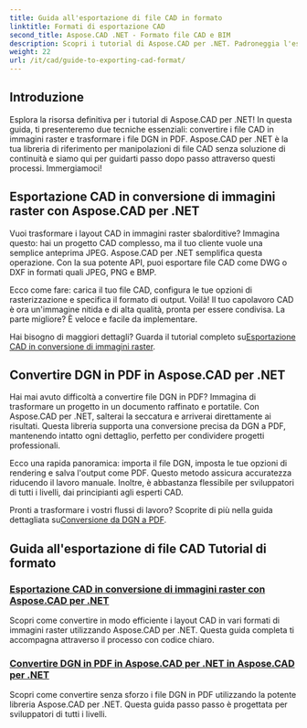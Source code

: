 ```yaml
---
title: Guida all'esportazione di file CAD in formato
linktitle: Formati di esportazione CAD
second_title: Aspose.CAD .NET - Formato file CAD e BIM
description: Scopri i tutorial di Aspose.CAD per .NET. Padroneggia l'esportazione di file CAD, la conversione di CAD in immagini raster e la trasformazione di DGN in PDF senza sforzo.
weight: 22
url: /it/cad/guide-to-exporting-cad-format/
---
```

## Introduzione

Esplora la risorsa definitiva per i tutorial di Aspose.CAD per .NET! In questa guida, ti presenteremo due tecniche essenziali: convertire i file CAD in immagini raster e trasformare i file DGN in PDF. Aspose.CAD per .NET è la tua libreria di riferimento per manipolazioni di file CAD senza soluzione di continuità e siamo qui per guidarti passo dopo passo attraverso questi processi. Immergiamoci!

## Esportazione CAD in conversione di immagini raster con Aspose.CAD per .NET  
Vuoi trasformare i layout CAD in immagini raster sbalorditive? Immagina questo: hai un progetto CAD complesso, ma il tuo cliente vuole una semplice anteprima JPEG. Aspose.CAD per .NET semplifica questa operazione. Con la sua potente API, puoi esportare file CAD come DWG o DXF in formati quali JPEG, PNG e BMP.  

Ecco come fare: carica il tuo file CAD, configura le tue opzioni di rasterizzazione e specifica il formato di output. Voilà! Il tuo capolavoro CAD è ora un'immagine nitida e di alta qualità, pronta per essere condivisa. La parte migliore? È veloce e facile da implementare.  

 Hai bisogno di maggiori dettagli? Guarda il tutorial completo su[Esportazione CAD in conversione di immagini raster](./export-cad-to-raster-image-conversion/).  

## Convertire DGN in PDF in Aspose.CAD per .NET  
Hai mai avuto difficoltà a convertire file DGN in PDF? Immagina di trasformare un progetto in un documento raffinato e portatile. Con Aspose.CAD per .NET, salterai la seccatura e arriverai direttamente ai risultati. Questa libreria supporta una conversione precisa da DGN a PDF, mantenendo intatto ogni dettaglio, perfetto per condividere progetti professionali.  

Ecco una rapida panoramica: importa il file DGN, imposta le tue opzioni di rendering e salva l'output come PDF. Questo metodo assicura accuratezza riducendo il lavoro manuale. Inoltre, è abbastanza flessibile per sviluppatori di tutti i livelli, dai principianti agli esperti CAD.  

Pronti a trasformare i vostri flussi di lavoro? Scoprite di più nella guida dettagliata su[Conversione da DGN a PDF](./convert-dgn-to-pdf/).  

## Guida all'esportazione di file CAD Tutorial di formato
### [Esportazione CAD in conversione di immagini raster con Aspose.CAD per .NET](./export-cad-to-raster-image-conversion/)
Scopri come convertire in modo efficiente i layout CAD in vari formati di immagini raster utilizzando Aspose.CAD per .NET. Questa guida completa ti accompagna attraverso il processo con codice chiaro.
### [Convertire DGN in PDF in Aspose.CAD per .NET in Aspose.CAD per .NET](./convert-dgn-to-pdf/)
Scopri come convertire senza sforzo i file DGN in PDF utilizzando la potente libreria Aspose.CAD per .NET. Questa guida passo passo è progettata per sviluppatori di tutti i livelli.